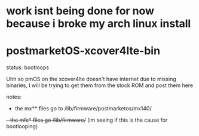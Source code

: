 # work isnt being done for now because i broke my arch linux install

# postmarketOS-xcover4lte-bin
status: bootloops 

Uhh so pmOS on the xcover4lte doesn't have internet due to missing binaries, I will be trying to get them from the stock ROM and post them here

notes:
- the mx** files go to /lib/firmware/postmarketos/mx140/

~~- the mfc* files go /lib/firmware/~~ (im seeing if this is the cause for bootlooping)
